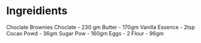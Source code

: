 # Ingreidients
 Choclate Brownies
 Choclate - 230 gm
 Butter - 170gm
 Vanilla Essence - 2tsp
 Cocao Powd - 36gm
 Sugar Pow - 160gm
 Eggs - 2
 Flour - 96gm
